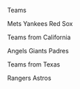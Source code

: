 Teams

Mets
Yankees
Red Sox

Teams from California

Angels
Giants
Padres

Teams from Texas

Rangers
Astros

